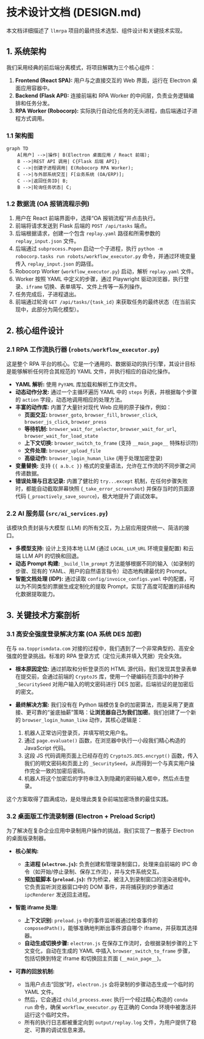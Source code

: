 # 技术设计文档 (DESIGN.md)

本文档详细描述了 `llmrpa` 项目的最终技术选型、组件设计和关键技术实现。

## 1. 系统架构

我们采用经典的前后端分离模式，将项目解耦为三个核心组件：

1.  **Frontend (React SPA):** 用户与之直接交互的 Web 界面，运行在 Electron 桌面应用容器中。
2.  **Backend (Flask API):** 连接前端和 RPA Worker 的中间层，负责业务逻辑编排和任务分发。
3.  **RPA Worker (Robocorp):** 实际执行自动化任务的无头进程，由后端通过子进程方式调用。

### 1.1 架构图

```mermaid
graph TD
    A[用户] -->|操作| B(Electron 桌面应用 / React 前端);
    B -->|REST API 调用| C{Flask 后端 API};
    C -->|创建子进程调用| E(Robocorp RPA Worker);
    E -->|与外部系统交互| F[业务系统 (OA/ERP)];
    C -->|返回任务ID| B;
    B -->|轮询任务状态| C;
```

### 1.2 数据流 (OA 报销流程示例)

1.  用户在 React 前端界面中，选择“OA 报销流程”并点击执行。
2.  前端将请求发送到 Flask 后端的 `POST /api/tasks` 端点。
3.  后端根据请求，创建一个包含 `replay.yaml` 路径和所需参数的 `replay_input.json` 文件。
4.  后端通过 `subprocess.Popen` 启动一个子进程，执行 `python -m robocorp.tasks run robots/workflow_executor.py` 命令，并通过环境变量传入 `replay_input.json` 的路径。
5.  Robocorp Worker (`workflow_executor.py`) 启动，解析 `replay.yaml` 文件。
6.  Worker 按照 YAML 中定义的步骤，通过 Playwright 驱动浏览器，执行登录、`iframe` 切换、表单填写、文件上传等一系列操作。
7.  任务完成后，子进程退出。
8.  前端通过轮询 `GET /api/tasks/{task_id}` 来获取任务的最终状态（在当前实现中，此部分为简化模型）。

## 2. 核心组件设计

### 2.1 RPA 工作流执行器 (`robots/workflow_executor.py`)

这是整个 RPA 平台的核心。它是一个通用的、数据驱动的执行引擎，其设计目标是能够解析任何符合其规范的 YAML 文件，并执行相应的自动化操作。

*   **YAML 解析:** 使用 `PyYAML` 库加载和解析工作流文件。
*   **动态动作分发:** 通过一个主循环遍历 YAML 中的 `steps` 列表，并根据每个步骤的 `action` 字段，动态地调用相应的处理方法。
*   **丰富的动作库:** 内置了大量针对现代 Web 应用的原子操作，例如：
    *   **页面交互:** `browser_goto`, `browser_fill`, `browser_click`, `browser_js_click`, `browser_press`
    *   **等待机制:** `browser_wait_for_selector`, `browser_wait_for_url`, `browser_wait_for_load_state`
    *   **上下文切换:** `browser_switch_to_frame` (支持 `__main_page__` 特殊标识符)
    *   **文件处理:** `browser_upload_file`
    *   **高级动作:** `browser_login_human_like` (用于处理加密登录)
*   **变量替换:** 支持 `{{ a.b.c }}` 格式的变量语法，允许在工作流的不同步骤之间传递数据。
*   **错误处理与日志记录:** 内置了健壮的 `try...except` 机制，在任何步骤失败时，都能自动截取屏幕快照 (`_take_error_screenshot`) 并保存当时的页面源代码 (`_proactively_save_source`)，极大地提升了调试效率。

### 2.2 AI 服务层 (`src/ai_services.py`)

该模块负责封装与大模型 (LLM) 的所有交互，为上层应用提供统一、简洁的接口。

*   **多模型支持:** 设计上支持本地 LLM (通过 `LOCAL_LLM_URL` 环境变量配置) 和云端 LLM API 的切换和回退。
*   **动态 Prompt 构建:** `_build_llm_prompt` 方法能够根据不同的输入（如录制的步骤、现有的 YAML、用户的自然语言指令）动态地构建最优的 Prompt。
*   **智能文档处理 (IDP):** 通过读取 `config/invoice_configs.yaml` 中的配置，可以为不同类型的票据生成定制化的提取 Prompt，实现了高度可配置的非结构化数据提取能力。

## 3. 关键技术方案剖析

### 3.1 高安全强度登录解决方案 (OA 系统 DES 加密)

在与 `oa.topprismdata.com` 对接的过程中，我们遇到了一个非常典型的、高安全强度的登录挑战。标准的 RPA 登录方式（定位元素并填入凭据）完全失效。

*   **根本原因定位:** 通过抓取和分析登录页的 HTML 源代码，我们发现其登录表单在提交前，会通过前端的 `CryptoJS` 库，使用一个硬编码在页面中的种子 `_SecuritySeed` 对用户输入的明文密码进行 DES 加密。后端验证的是加密后的密文。

*   **最终解决方案:** 我们没有在 Python 端模仿复杂的加密算法，而是采用了更直接、更可靠的“釜底抽薪”策略：**让浏览器自己为我们加密**。我们创建了一个新的 `browser_login_human_like` 动作，其核心逻辑是：
    1.  机器人正常访问登录页，并填写明文用户名。
    2.  通过 `page.evaluate()` 函数，在浏览器中执行一小段我们精心构造的 JavaScript 代码。
    3.  这段 JS 代码调用页面上已经存在的 `CryptoJS.DES.encrypt()` 函数，传入我们的明文密码和页面上的 `_SecuritySeed`，从而得到一个与真实用户操作完全一致的加密后密码。
    4.  机器人将这个加密后的字符串注入到隐藏的密码输入框中，然后点击登录。

这个方案取得了圆满成功，是处理此类复杂前端加密场景的最佳实践。

### 3.2 桌面版工作流录制器 (Electron + Preload Script)

为了解决在复杂企业应用中录制用户操作的挑战，我们实现了一套基于 Electron 的桌面版录制器。

*   **核心架构:**
    *   **主进程 (`electron.js`):** 负责创建和管理录制窗口，处理来自前端的 IPC 命令（如开始/停止录制、保存工作流），并与文件系统交互。
    *   **预加载脚本 (`preload.js`):** 作为桥梁，被注入到录制窗口的渲染进程中。它负责监听浏览器窗口中的 DOM 事件，并将捕获到的步骤通过 `ipcRenderer` 发送回主进程。

*   **智能 iframe 处理:**
    *   **上下文识别:** `preload.js` 中的事件监听器通过检查事件的 `composedPath()`，能够准确地判断出事件源自哪个 iframe，并获取其选择器。
    *   **自动生成切换步骤:** `electron.js` 在保存工作流时，会根据录制步骤的上下文变化，自动在生成的 YAML 中插入 `browser_switch_to_frame` 步骤，包括切换到特定 iframe 和切换回主页面 (`__main_page__`)。

*   **可靠的回放机制:**
    *   当用户点击“回放”时，`electron.js` 会将录制的步骤动态生成一个临时的 YAML 文件。
    *   然后，它会通过 `child_process.exec` 执行一个经过精心构造的 `conda run` 命令，确保 `workflow_executor.py` 在正确的 Conda 环境中被激活并运行这个临时文件。
    *   所有的执行日志都被重定向到 `output/replay.log` 文件，为用户提供了稳定、可靠的调试信息来源。
